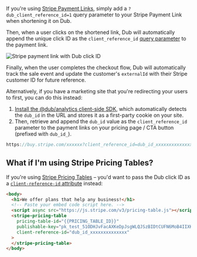 If you're using [Stripe Payment Links](https://docs.stripe.com/payment-links), simply add a `?dub_client_reference_id=1` query parameter to your Stripe Payment Link when shortening it on Dub.

Then, when a user clicks on the shortened link, Dub will automatically append the unique click ID as the `client_reference_id` [query parameter](https://docs.stripe.com/payment-links/url-parameters) to the payment link.

![Stripe payment link with Dub click ID](https://assets.dub.co/cms/conversions-payment-links.jpg)

Finally, when the user completes the checkout flow, Dub will automatically track the sale event and update the customer's `externalId` with their Stripe customer ID for future reference.

Alternatively, if you have a marketing site that you're redirecting your users to first, you can do this instead:

1. [Install the @dub/analytics client-side SDK](/sdks/client-side/introduction), which automatically detects the `dub_id` in the URL and stores it as a first-party cookie on your site.
2. Then, retrieve and append the `dub_id` value as the `client_reference_id` parameter to the payment links on your pricing page / CTA button (prefixed with `dub_id_`).

```javascript
https://buy.stripe.com/xxxxxx?client_reference_id=dub_id_xxxxxxxxxxxxxx
```

## What if I'm using Stripe Pricing Tables?

If you're using [Stripe Pricing Tables](https://docs.stripe.com/payments/checkout/pricing-table) – you'd want to pass the Dub click ID as a [`client-reference-id` attribute](https://docs.stripe.com/payments/checkout/pricing-table#handle-fulfillment-with-the-stripe-api) instead:

```html
<body>
  <h1>We offer plans that help any business!</h1>
  <!-- Paste your embed code script here. -->
  <script async src="https://js.stripe.com/v3/pricing-table.js"></script>
  <stripe-pricing-table
    pricing-table-id="{{PRICING_TABLE_ID}}"
    publishable-key="pk_test_51ODHJvFacAXKeDpJsgWLQJSzBIDtCUFN6MoB4IIXKJDfWdFmiEO4JuvAU1A0Y2Ri4m4q1egIfwYy3s72cUBRCwXC00GQhEZuXa"
    client-reference-id="dub_id_xxxxxxxxxxxxxx"
  >
  </stripe-pricing-table>
</body>
```